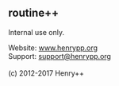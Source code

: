 ## routine++

Internal use only.

Website: www.henrypp.org<br />
Support: support@henrypp.org<br />
<br />
(c) 2012-2017 Henry++